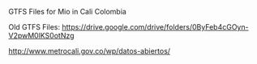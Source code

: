 GTFS Files for Mio in Cali Colombia

Old GTFS Files: https://drive.google.com/drive/folders/0ByFeb4cGOyn-V2pwM0lKS0otNzg

http://www.metrocali.gov.co/wp/datos-abiertos/


